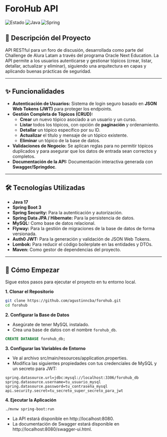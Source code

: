 # ForoHub API

![Estado](https://img.shields.io/badge/Estado-En_desarrollo-blue)
![Java](https://img.shields.io/badge/Java-17-orange)
![Spring](https://img.shields.io/badge/Spring%20Boot-3.5.4-green)

## 📖 Descripción del Proyecto

API RESTful para un foro de discusión, desarrollada como parte del Challenge de Alura Latam a través del programa Oracle Next Education. La API permite a los usuarios autenticarse y gestionar tópicos (crear, listar, detallar, actualizar y eliminar), siguiendo una arquitectura en capas y aplicando buenas prácticas de seguridad.

---

## ✨ Funcionalidades

- **Autenticación de Usuarios:** Sistema de login seguro basado en **JSON Web Tokens (JWT)** para proteger los endpoints.
- **Gestión Completa de Tópicos (CRUD):**
  - **Crear** un nuevo tópico asociado a un usuario y un curso.
  - **Listar** todos los tópicos, con opción de **paginación** y ordenamiento.
  - **Detallar** un tópico específico por su ID.
  - **Actualizar** el título y mensaje de un tópico existente.
  - **Eliminar** un tópico de la base de datos.
- **Validaciones de Negocio:** Se aplican reglas para no permitir tópicos duplicados y para asegurar que los datos de entrada sean correctos y completos.
- **Documentación de la API:** Documentación interactiva generada con **Swagger/Springdoc**.

---

## 🛠️ Tecnologías Utilizadas

- **Java 17**
- **Spring Boot 3**
- **Spring Security:** Para la autenticación y autorización.
- **Spring Data JPA / Hibernate:** Para la persistencia de datos.
- **MySQL:** Como base de datos relacional.
- **Flyway:** Para la gestión de migraciones de la base de datos de forma versionada.
- **Auth0 JWT:** Para la generación y validación de JSON Web Tokens.
- **Lombok:** Para reducir el código boilerplate en las entidades y DTOs.
- **Maven:** Como gestor de dependencias del proyecto.

---

## 🚀 Cómo Empezar

Sigue estos pasos para ejecutar el proyecto en tu entorno local.

**1. Clonar el Repositorio**
```bash
git clone https://github.com/agustinncba/forohub.git
cd forohub
```

**2. Configurar la Base de Datos**
- Asegúrate de tener MySQL instalado.
- Crea una base de datos con el nombre `forohub_db`.
```sql
CREATE DATABASE forohub_db;
```

**3. Configurar las Variables de Entorno**

- Ve al archivo src/main/resources/application.properties.
- Modifica las siguientes propiedades con tus credenciales de MySQL y un secreto para JWT:

```properties
spring.datasource.url=jdbc:mysql://localhost:3306/forohub_db
spring.datasource.username=tu_usuario_mysql
spring.datasource.password=tu_contraseña_mysql
api.security.secret=tu_secreto_super_secreto_para_jwt
```

**4. Ejecutar la Aplicación**
```bash
./mvnw spring-boot:run
```

- La API estará disponible en http://localhost:8080.
- La documentación de Swagger estará disponible en http://localhost:8080/swagger-ui.html.